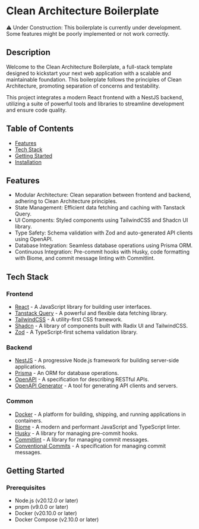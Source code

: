 # Clean Architecture Boilerplate

⚠️ Under Construction: This boilerplate is currently under development. Some features might be poorly implemented or not work correctly.

##
## Description

Welcome to the Clean Architecture Boilerplate, a full-stack template designed to kickstart your next web application with a scalable and maintainable foundation. This boilerplate follows the principles of Clean Architecture, promoting separation of concerns and testability.

This project integrates a modern React frontend with a NestJS backend, utilizing a suite of powerful tools and libraries to streamline development and ensure code quality.

##
## Table of Contents

- [Features](#features)
- [Tech Stack](#tech-stack)
- [Getting Started](#getting-started)
- [Installation](#installation)

##
## Features

- Modular Architecture: Clean separation between frontend and backend, adhering to Clean Architecture principles.
- State Management: Efficient data fetching and caching with Tanstack Query.
- UI Components: Styled components using TailwindCSS and Shadcn UI library.
- Type Safety: Schema validation with Zod and auto-generated API clients using OpenAPI.
- Database Integration: Seamless database operations using Prisma ORM.
- Continuous Integration: Pre-commit hooks with Husky, code formatting with Biome, and commit message linting with Commitlint.

##
## Tech Stack

### Frontend

- [React](https://reactjs.org/) - A JavaScript library for building user interfaces.
- [Tanstack Query](https://tanstack.com/query) - A powerful and flexible data fetching library.
- [TailwindCSS](https://tailwindcss.com/) - A utility-first CSS framework.
- [Shadcn](https://ui.shadcn.com/) - A library of components built with Radix UI and TailwindCSS.
- [Zod](https://zod.dev/) - A TypeScript-first schema validation library.

### Backend

- [NestJS](https://nestjs.com/) - A progressive Node.js framework for building server-side applications.
- [Prisma](https://prisma.io/) - An ORM for database operations.
- [OpenAPI](https://swagger.io/specification/) - A specification for describing RESTful APIs.
- [OpenAPI Generator](https://openapi-generator.tech/) - A tool for generating API clients and servers.

### Common

- [Docker](https://www.docker.com/) - A platform for building, shipping, and running applications in containers.
- [Biome](https://biomejs.dev/) - A modern and performant JavaScript and TypeScript linter.
- [Husky](https://typicode.github.io/husky/) - A library for managing pre-commit hooks.
- [Commitlint](https://commitlint.js.org/) - A library for managing commit messages.
- [Conventional Commits](https://conventionalcommits.org/) - A specification for managing commit messages.

##
## Getting Started

### Prerequisites

- Node.js (v20.12.0 or later)
- pnpm (v9.0.0 or later)
- Docker (v20.10.0 or later)
- Docker Compose (v2.10.0 or later)
